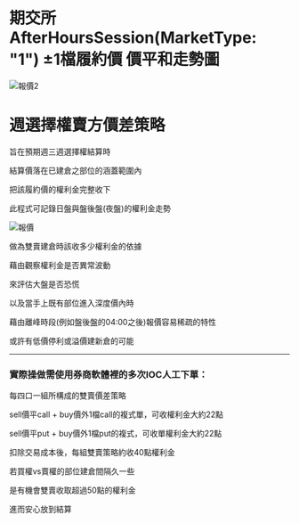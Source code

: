 # 期交所 AfterHoursSession(MarketType: "1") ±1檔履約價 價平和走勢圖
![報價2](https://i.imgur.com/uiElLUG.png)


# 週選擇權賣方價差策略

旨在預期週三週選擇權結算時

結算價落在已建倉之部位的涵蓋範圍內

把該履約價的權利金完整收下

此程式可記錄日盤與盤後盤(夜盤)的權利金走勢

![報價](https://i.imgur.com/RIMNE2q.png)



做為雙賣建倉時該收多少權利金的依據

藉由觀察權利金是否異常波動

來評估大盤是否恐慌

以及當手上既有部位進入深度價內時

藉由離峰時段(例如盤後盤的04:00之後)報價容易稀疏的特性

或許有低價停利或溢價建新倉的可能

* * *
### 實際操做需使用券商軟體裡的多次IOC人工下單：

每四口一組所構成的雙賣價差策略

sell價平call + buy價外1檔call的複式單，可收權利金大約22點

sell價平put + buy價外1檔put的複式，可收單權利金大約22點

扣除交易成本後，每組雙賣策略約收40點權利金

若買權vs賣權的部位建倉間隔久一些

是有機會雙賣收取超過50點的權利金

進而安心放到結算
